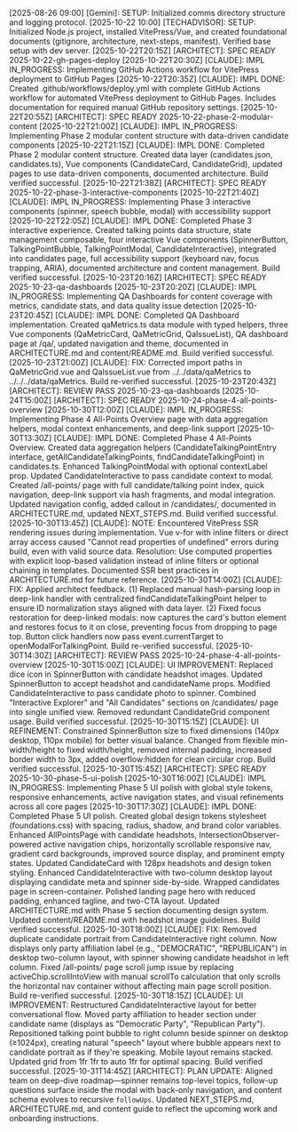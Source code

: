 [2025-08-26 09:00] [Gemini]: SETUP: Initialized comms directory structure and logging protocol.
[2025-10-22 10:00] [TECHADVISOR]: SETUP: Initialized Node.js project, installed VitePress/Vue, and created foundational documents (gitignore, architecture, next-steps, manifest). Verified base setup with dev server.
[2025-10-22T20:15Z] [ARCHITECT]: SPEC READY 2025-10-22-gh-pages-deploy
[2025-10-22T20:30Z] [CLAUDE]: IMPL IN_PROGRESS: Implementing GitHub Actions workflow for VitePress deployment to GitHub Pages
[2025-10-22T20:35Z] [CLAUDE]: IMPL DONE: Created .github/workflows/deploy.yml with complete GitHub Actions workflow for automated VitePress deployment to GitHub Pages. Includes documentation for required manual GitHub repository settings.
[2025-10-22T20:55Z] [ARCHITECT]: SPEC READY 2025-10-22-phase-2-modular-content
[2025-10-22T21:00Z] [CLAUDE]: IMPL IN_PROGRESS: Implementing Phase 2 modular content structure with data-driven candidate components
[2025-10-22T21:15Z] [CLAUDE]: IMPL DONE: Completed Phase 2 modular content structure. Created data layer (candidates.json, candidates.ts), Vue components (CandidateCard, CandidateGrid), updated pages to use data-driven components, documented architecture. Build verified successful.
[2025-10-22T21:38Z] [ARCHITECT]: SPEC READY 2025-10-22-phase-3-interactive-components
[2025-10-22T21:40Z] [CLAUDE]: IMPL IN_PROGRESS: Implementing Phase 3 interactive components (spinner, speech bubble, modal) with accessibility support
[2025-10-22T22:05Z] [CLAUDE]: IMPL DONE: Completed Phase 3 interactive experience. Created talking points data structure, state management composable, four interactive Vue components (SpinnerButton, TalkingPointBubble, TalkingPointModal, CandidateInteractive), integrated into candidates page, full accessibility support (keyboard nav, focus trapping, ARIA), documented architecture and content management. Build verified successful.
[2025-10-23T20:16Z] [ARCHITECT]: SPEC READY 2025-10-23-qa-dashboards
[2025-10-23T20:20Z] [CLAUDE]: IMPL IN_PROGRESS: Implementing QA Dashboards for content coverage with metrics, candidate stats, and data quality issue detection
[2025-10-23T20:45Z] [CLAUDE]: IMPL DONE: Completed QA Dashboard implementation. Created qaMetrics.ts data module with typed helpers, three Vue components (QaMetricCard, QaMetricGrid, QaIssueList), QA dashboard page at /qa/, updated navigation and theme, documented in ARCHITECTURE.md and content/README.md. Build verified successful.
[2025-10-23T21:00Z] [CLAUDE]: FIX: Corrected import paths in QaMetricGrid.vue and QaIssueList.vue from ../../data/qaMetrics to ../../../data/qaMetrics. Build re-verified successful.
[2025-10-23T20:43Z] [ARCHITECT]: REVIEW PASS 2025-10-23-qa-dashboards
[2025-10-24T15:00Z] [ARCHITECT]: SPEC READY 2025-10-24-phase-4-all-points-overview
[2025-10-30T12:00Z] [CLAUDE]: IMPL IN_PROGRESS: Implementing Phase 4 All-Points Overview page with data aggregation helpers, modal context enhancements, and deep-link support
[2025-10-30T13:30Z] [CLAUDE]: IMPL DONE: Completed Phase 4 All-Points Overview. Created data aggregation helpers (CandidateTalkingPointEntry interface, getAllCandidateTalkingPoints, findCandidateTalkingPoint) in candidates.ts. Enhanced TalkingPointModal with optional contextLabel prop. Updated CandidateInteractive to pass candidate context to modal. Created /all-points/ page with full candidate/talking point index, quick navigation, deep-link support via hash fragments, and modal integration. Updated navigation config, added callout in /candidates/, documented in ARCHITECTURE.md, updated NEXT_STEPS.md. Build verified successful.
[2025-10-30T13:45Z] [CLAUDE]: NOTE: Encountered VitePress SSR rendering issues during implementation. Vue v-for with inline filters or direct array access caused "Cannot read properties of undefined" errors during build, even with valid source data. Resolution: Use computed properties with explicit loop-based validation instead of inline filters or optional chaining in templates. Documented SSR best practices in ARCHITECTURE.md for future reference.
[2025-10-30T14:00Z] [CLAUDE]: FIX: Applied architect feedback. (1) Replaced manual hash-parsing loop in deep-link handler with centralized findCandidateTalkingPoint helper to ensure ID normalization stays aligned with data layer. (2) Fixed focus restoration for deep-linked modals: now captures the card's button element and restores focus to it on close, preventing focus from dropping to page top. Button click handlers now pass event.currentTarget to openModalForTalkingPoint. Build re-verified successful.
[2025-10-30T14:30Z] [ARCHITECT]: REVIEW PASS 2025-10-24-phase-4-all-points-overview
[2025-10-30T15:00Z] [CLAUDE]: UI IMPROVEMENT: Replaced dice icon in SpinnerButton with candidate headshot images. Updated SpinnerButton to accept headshot and candidateName props. Modified CandidateInteractive to pass candidate photo to spinner. Combined "Interactive Explorer" and "All Candidates" sections on /candidates/ page into single unified view. Removed redundant CandidateGrid component usage. Build verified successful.
[2025-10-30T15:15Z] [CLAUDE]: UI REFINEMENT: Constrained SpinnerButton size to fixed dimensions (140px desktop, 110px mobile) for better visual balance. Changed from flexible min-width/height to fixed width/height, removed internal padding, increased border width to 3px, added overflow:hidden for clean circular crop. Build verified successful.
[2025-10-30T15:45Z] [ARCHITECT]: SPEC READY 2025-10-30-phase-5-ui-polish
[2025-10-30T16:00Z] [CLAUDE]: IMPL IN_PROGRESS: Implementing Phase 5 UI polish with global style tokens, responsive enhancements, active navigation states, and visual refinements across all core pages
[2025-10-30T17:30Z] [CLAUDE]: IMPL DONE: Completed Phase 5 UI polish. Created global design tokens stylesheet (foundations.css) with spacing, radius, shadow, and brand color variables. Enhanced AllPointsPage with candidate headshots, IntersectionObserver-powered active navigation chips, horizontally scrollable responsive nav, gradient card backgrounds, improved source display, and prominent empty states. Updated CandidateCard with 128px headshots and design token styling. Enhanced CandidateInteractive with two-column desktop layout displaying candidate meta and spinner side-by-side. Wrapped candidates page in screen-container. Polished landing page hero with reduced padding, enhanced tagline, and two-CTA layout. Updated ARCHITECTURE.md with Phase 5 section documenting design system. Updated content/README.md with headshot image guidelines. Build verified successful.
[2025-10-30T18:00Z] [CLAUDE]: FIX: Removed duplicate candidate portrait from CandidateInteractive right column. Now displays only party affiliation label (e.g., "DEMOCRATIC", "REPUBLICAN") in desktop two-column layout, with spinner showing candidate headshot in left column. Fixed /all-points/ page scroll jump issue by replacing activeChip.scrollIntoView with manual scrollTo calculation that only scrolls the horizontal nav container without affecting main page scroll position. Build re-verified successful.
[2025-10-30T18:15Z] [CLAUDE]: UI IMPROVEMENT: Restructured CandidateInteractive layout for better conversational flow. Moved party affiliation to header section under candidate name (displays as "Democratic Party", "Republican Party"). Repositioned talking point bubble to right column beside spinner on desktop (≥1024px), creating natural "speech" layout where bubble appears next to candidate portrait as if they're speaking. Mobile layout remains stacked. Updated grid from 1fr 1fr to auto 1fr for optimal spacing. Build verified successful.
[2025-10-31T14:45Z] [ARCHITECT]: PLAN UPDATE: Aligned team on deep-dive roadmap—spinner remains top-level topics, follow-up questions surface inside the modal with back-only navigation, and content schema evolves to recursive `followUps`. Updated NEXT_STEPS.md, ARCHITECTURE.md, and content guide to reflect the upcoming work and onboarding instructions.
